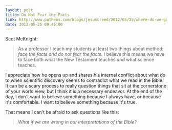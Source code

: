 ```yaml
---
layout: post
title: Do Not Fear the Facts
link: http://www.patheos.com/blogs/jesuscreed/2012/05/25/where-do-we-go-from-here/
date: 2012-05-25 09:45:00
---
```


Scot McKnight:
> As a professor I teach my students at least two things about method:
> *face the facts and do not fear the facts*. I believe this means we
> have to face both what the New Testament teaches *and* what science
> teaches.

I appreciate how he opens up and shares his internal conflict about what
do to when scientific discovery seems to contradict what we read in the
Bible. It can be a scary process to really question things that sit at
the cornerstone of your world view, but I think it is a necessary
endeavor. At the end of the day, I don't want to believe something
because I always have, or because it's comfortable. I want to believe
something because it's true.

That means I can't be afraid to ask questions like this:
> *What if we are wrong in our interpretations of the Bible?*
